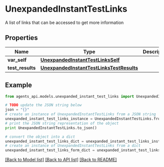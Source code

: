 # UnexpandedInstantTestLinks

A list of links that can be accessed to get more information

## Properties
Name | Type | Description | Notes
------------ | ------------- | ------------- | -------------
**var_self** | [**UnexpandedInstantTestLinksSelf**](UnexpandedInstantTestLinksSelf.md) |  | [optional] 
**test_results** | [**UnexpandedInstantTestLinksTestResults**](UnexpandedInstantTestLinksTestResults.md) |  | [optional] 

## Example

```python
from agents_api.models.unexpanded_instant_test_links import UnexpandedInstantTestLinks

# TODO update the JSON string below
json = "{}"
# create an instance of UnexpandedInstantTestLinks from a JSON string
unexpanded_instant_test_links_instance = UnexpandedInstantTestLinks.from_json(json)
# print the JSON string representation of the object
print UnexpandedInstantTestLinks.to_json()

# convert the object into a dict
unexpanded_instant_test_links_dict = unexpanded_instant_test_links_instance.to_dict()
# create an instance of UnexpandedInstantTestLinks from a dict
unexpanded_instant_test_links_form_dict = unexpanded_instant_test_links.from_dict(unexpanded_instant_test_links_dict)
```
[[Back to Model list]](../README.md#documentation-for-models) [[Back to API list]](../README.md#documentation-for-api-endpoints) [[Back to README]](../README.md)


